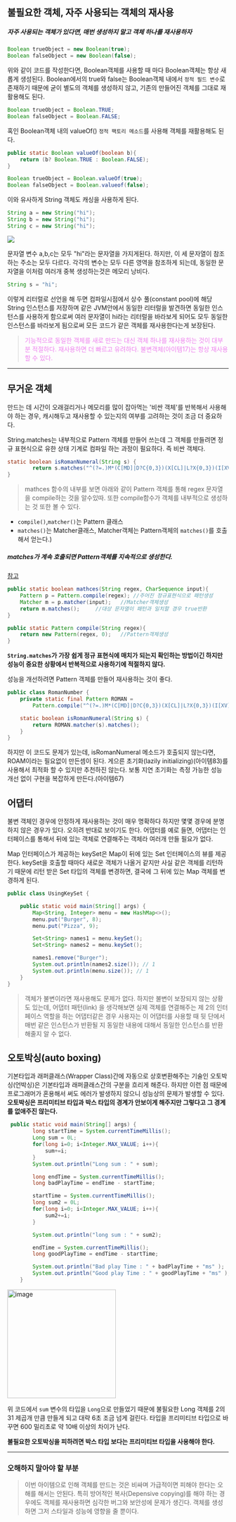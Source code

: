 ## 불필요한 객체, 자주 사용되는 객체의 재사용

##### 자주 사용되는 객체가 있다면, 매번 생성하지 말고 객체 하나를 재사용하자

```java
Boolean trueObject = new Boolean(true);
Boolean falseObject = new Boolean(false);
```
위와 같이 코드를 작성한다면, Boolean객체를 사용할 때 마다 Boolean객체는 항상 새롭게 생성된다. Boolean에서의 true와 false는 Boolean객체 내에서 `정적 필드 변수`로 존재하기 때문에 굳이 별도의 객체를 생성하지 않고, 기존의 만들어진 객체를 그대로 재활용해도 된다.
```java
Boolean trueObject = Boolean.TRUE;
Boolean falseObject = Boolean.FALSE;
```
혹인 Boolean객체 내의 valueOf() `정적 팩토리 메소드`를 사용해 객체를 재활용해도 된다.
```java
public static Boolean valueOf(boolean b){
	return (b? Boolean.TRUE : Boolean.FALSE);
}

Boolean trueObject = Boolean.valueOf(true);
Boolean falseObject = Boolean.valueof(false);
```
이와 유사하게 String 객체도 캐싱을 사용하게 된다. 
```java
String a = new String("hi");
String b = new String("hi");
String c = new String("hi");
```
![](https://velog.velcdn.com/images/nnakki/post/88e1701b-cf3c-4f54-9c71-ffe1cd6a990a/image.png)


문자열 변수 a,b,c는 모두 "hi"라는 문자열을 가지게된다. 하지만, 이 세 문자열이 참조하는 주소는 모두 다르다. 각각의 변수는 모두 다른 영역을 참조하게 되는데, 동일한 문자열을 이처럼 여러개 중복 생성하는것은 메모리 낭비다. 

```java
String s = "hi";
```

이렇게 리터럴로 선언을 해 두면 컴파일시점에서 상수 풀(constant pool)에 해당 String 인스턴스를 저장하며 같은 JVM안에서 동일한 리터럴을 발견하면 동일한 인스턴스를 사용하게 함으로써 여러 문자열이 hi라는 리터럴을 바라보게 되어도 모두 동일한 인스턴스를 바라보게 됨으로써 모든 코드가 같은 객체를 재사용한다는게 보장된다. 

> <span style="color:violet">기능적으로 동일한 객체를 새로 만드는 대신 객체 하나를 재사용하는 것이 대부분 적절하다. 재사용하면 더 빠르고 유려하다. 불변객체(아이템17)는 항상 재사용할 수 있다.</span>

----

## 무거운 객체
만드는 데 시간이 오래걸리거나 메모리를 많이 잡아먹는 '비싼 객체'를 반복해서 사용해야 하는 경우, 캐시해두고 재사용할 수 있는지의 여부를 고려하는 것이 조금 더 중요하다.


String.matches는 내부적으로 Pattern 객체를 만들어 쓰는데 그 객체를 만들려면 정규 표현식으로 유한 상태 기계로 컴파일 하는 과정이 필요하다. 즉 비싼 객체다.


```java
static boolean isRomanNumeral(String s) {
        return s.matches("^(?=.)M*(C[MD]|D?C{0,3})(X[CL]|L?X{0,3})(I[XV]|V?I{0,3})$");
}
```

>mathces 함수의 내부를 보면 아래와 같이 Pattern 객체를 통해 regex 문자열을 compile하는 것을 알수있따. 또한 compile함수가 객체를 내부적으로 생성하는 것 또한 볼 수 있다. 
- `compile()`,`matcher()`는 Pattern 클래스
- `matches()`는 Matcher클래스, Matcher객체는 Pattern객체의 `matches()`를 호출해서 얻는다.) 
##### matches가 계속 호출되면 Pattern객체를 지속적으로 생성한다.
[참고](https://hbase.tistory.com/160)
```java
public static boolean mathces(String regex, CharSequence input){
	Pattern p = Pattern.compile(regex);	//주어진 정규표현식으로 패턴생성
	Matcher m = p.matcher(input);	//Matcher객체생성
    return m.matches();		//대상 문자열이 패턴과 일치할 경우 true반환
}

public static Pattern compile(String regex){
	return new Pattern(regex, 0);	//Pattern객체생성
}
```
**`String.matches`가 가장 쉽게 정규 표현식에 매치가 되는지 확인하는 방법이긴 하지만 성능이 중요한 상황에서 반복적으로 사용하기에 적절하지 않다.**

성능을 개선하려면 Pattern 객체를 만들어 재사용하는 것이 좋다.


```java
public class RomanNumber {
    private static final Pattern ROMAN = 
		Pattern.compile("^(?=.)M*(C[MD]|D?C{0,3})(X[CL]|L?X{0,3})(I[XV]|V?I{0,3})$");

    static boolean isRomanNumeral(String s) {
        return ROMAN.matcher(s).matches();
    }
}
```
하지만 이 코드도 문제가 있는데, isRomanNumeral 메소드가 호출되지 않는다면, ROAM이라는 필요없이 만든셈이 된다. 게으른 초기화(lazily initializing)(아이템83)를 사용해서 최적화 할 수 있지만 추천하진 않는다. 보통 지연 초기화는 측정 가능한 성능 개선 없이 구현을 복잡하게 만든다.(아이템67)

## 어댑터

불변 객체인 경우에 안정하게 재사용하는 것이 매우 명확하다 하지만 몇몇 경우에 분명하지 않은 경우가 있다. 오히려 반대로 보이기도 한다. 어댑터를 예로 들면, 어댑터는 인터페이스를 통해서 뒤에 있는 객체로 연결해주는 객체라 여러개 만들 필요가 없다.

Map 인터페이스가 제공하는 keySet은 Map이 뒤에 있는 Set 인터페이스의 뷰를 제공한다. keySet을 호출할 때마다 새로운 객체가 나올거 같지만 사실 같은 객체를 리턴하기 때문에 리턴 받은 Set 타입의 객체를 변경하면, 결국에 그 뒤에 있는 Map 객체를 변경하게 된다.

```java
public class UsingKeySet {

    public static void main(String[] args) {
        Map<String, Integer> menu = new HashMap<>();
        menu.put("Burger", 8);
        menu.put("Pizza", 9);

        Set<String> names1 = menu.keySet();
        Set<String> names2 = menu.keySet();

        names1.remove("Burger");
        System.out.println(names2.size()); // 1
        System.out.println(menu.size()); // 1
    }
}
```
>객체가 불변이라면 재사용해도 문제가 없다. 
하지만 불변이 보장되지 않는 상황도 있는데, 어댑터 패턴(link) 을 생각해보면 실제 객체를 연결해주는 제 2의 인터페이스 역할을 하는 어댑터같은 경우 사용자는 이 어댑터를 사용할 때 뒷 단에서 매번 같은 인스턴스가 반환될 지 동일한 내용에 대해서 동일한 인스턴스를 반환해줄지 알 수 없다.


## 오토박싱(auto boxing)
기본타입과 래퍼클래스(Wrapper Class)간에 자동으로 상호변환해주는 기술인 오토박싱(언박싱)은 기본타입과 래퍼클래스간의 구분을 흐리게 해준다. 하지만 이런 점 때문에 프로그래머가 혼용해서 써도 에러가 발생하지 않으니 성능상의 문제가 발생할 수 있다.
**오토박싱은 프리미티브 타입과 박스 타입의 경계가 안보이게 해주지만 그렇다고 그 경계를 없애주진 않는다.**

```java
 public static void main(String[] args) {
        long startTime = System.currentTimeMillis();
        Long sum = 0L;
        for(long i=0; i<Integer.MAX_VALUE; i++){
            sum+=i;
        }
        System.out.println("Long sum : " + sum);

        long endTime = System.currentTimeMillis();
        long badPlayTime = endTime - startTime;

        startTime = System.currentTimeMillis();
        long sum2 = 0L;
        for(long i=0; i<Integer.MAX_VALUE; i++){
            sum2+=i;
        }

        System.out.println("long sum : " + sum2);

        endTime = System.currentTimeMillis();
        long goodPlayTime = endTime - startTime;

        System.out.println("Bad play Time : " + badPlayTime + "ms" );
        System.out.println("Good play Time : " + goodPlayTime + "ms" );
    }
```
<img width="247" alt="image" src="https://user-images.githubusercontent.com/93200574/171585870-b12f8bb3-a43e-4962-9b28-ec230dd2e7c4.png">


위 코드에서 `sum` 변수의 타입을 `Long`으로 만들었기 때문에 불필요한 Long 객체를 2의 31 제곱개 만큼 만들게 되고 대략 6초 조금 넘게 걸린다. 타입을 프리미티브 타입으로 바꾸면 600 밀리초로 약 10배 이상의 차이가 난다.

**불필요한 오토박싱을 피하려면 박스 타입 보다는 프리미티브 타입을 사용해야 한다.**


------

### 오해하지 말아야 할 부분

> 이번 아이템으로 인해 객체를 만드는 것은 비싸며 가급적이면 피해야 한다는 오해를 해서는 안된다. 특히 방어적인 복사(Depensive copying)를 해야 하는 경우에도 객체를 재사용하면 심각한 버그와 보안성에 문제가 생긴다. 객체를 생성하면 그저 스타일과 성능에 영향을 줄 뿐이다.
